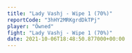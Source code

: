 ```yaml
---
title: "Lady Vashj - Wipe 1 (70%)"
reportCode: "3hHY2MRKgrdDkTPj"
player: "Öwned"
fight: "Lady Vashj - Wipe 1 (70%)"
date: 2021-10-06T18:48:50.877000+00:00
---
```

